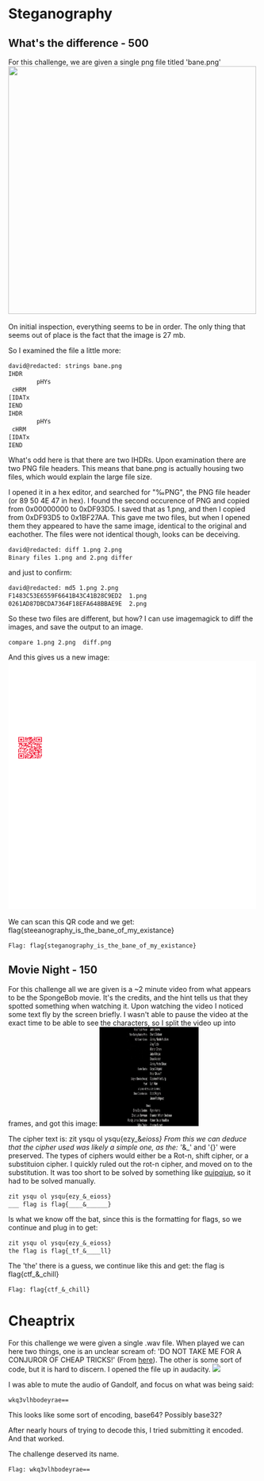 Steganography
===================

What's the difference - 500
----------
For this challenge, we are given a single png file titled 'bane.png' 
<img src="img/bane.png" alt="" width="500" height="500">

On initial inspection, everything seems to be in order. The only thing that seems out of place is the fact that the image is 27 mb.

So I examined the file a little more:

```
david@redacted: strings bane.png
IHDR
        pHYs
 cHRM
[IDATx
IEND
IHDR
        pHYs
 cHRM
[IDATx
IEND
```
What's odd here is that there are two IHDRs. Upon examination there are two PNG file headers. This means that bane.png is actually housing two files, which would explain the large file size. 

I opened it in a hex editor, and searched for "‰PNG", the PNG file header (or 89 50 4E 47 in hex). I found the second occurence of PNG and copied from 0x00000000 to 0xDF93D5. I saved that as 1.png, and then I copied from 0xDF93D5 to 0x1BF27AA. This gave me two files, but when I opened them they appeared to have the same image, identical to the original and eachother. The files were not identical though, looks can be deceiving. 
```
david@redacted: diff 1.png 2.png
Binary files 1.png and 2.png differ
```
and just to confirm:
```
david@redacted: md5 1.png 2.png
F1483C53E6559F6641B43C41B28C9ED2  1.png
0261AD87DBCDA7364F18EFA648BBAE9E  2.png
```
So these two files are different, but how? 
I can use imagemagick to diff the images, and save the output to an image.
```
compare 1.png 2.png  diff.png
```
And this gives us a new image:
<img src="img/diff.png" alt="" width="500" height="500">

We can scan this QR code and we get: flag{steeanography_is_the_bane_of_my_existance}
```
Flag: flag{steganography_is_the_bane_of_my_existance}
```
Movie Night - 150
----------
For this challenge all we are  given is a ~2 minute video from what appears to be the SpongeBob movie. It's the credits, and the hint tells us that they spotted something when watching it. Upon watching the video I noticed some text fly by the screen briefly. I wasn't able to pause the video at the exact time to be able to see the characters, so I split the video up into frames, and got this image:
<img src="img/frame.png" alt="" width="200" height="200">


The cipher text is: zit ysqu ol ysqu{ezy_&_eioss}
From this we can deduce that the cipher used was likely a simple one, as the: '_&_' and '{}' were preserved. 
The types of ciphers would either be a Rot-n, shift cipher, or a substituion cipher. 
I quickly ruled out the rot-n cipher, and moved on to the substitution. It was too short to be solved by something like [quipqiup](http://quipqiup.com), so it had to be solved manually. 
```
zit ysqu ol ysqu{ezy_&_eioss}
___ flag is flag{____&______}
```
Is what we know off the bat, since this is the formatting for flags, so we continue and plug in to get:
```
zit ysqu ol ysqu{ezy_&_eioss}
the flag is flag{_tf_&____ll}
```
The 'the' there is a guess, we continue like this and get:
the flag is flag{ctf_&_chill}

```
Flag: flag{ctf_&_chill}
```
Cheaptrix
===========
For this challenge we were given a single .wav file. When played we can here two things, one is an unclear scream of: 'DO NOT TAKE ME FOR A CONJUROR  OF CHEAP TRICKS!' (From [here](https://www.youtube.com/watch?v=lKaw5SjeHx0)). The other is some sort of code, but it is hard to discern. I opened the file up in audacity. 
![]('/img/aud.png') 

I was able to mute the audio of Gandolf, and focus on what was being said:
```
wkq3vlhbodeyrae==
```

This looks like some sort of encoding, base64? Possibly base32?

After nearly hours of trying to decode this, I tried submitting it encoded. And that worked.

The challenge deserved its name.
```
Flag: wkq3vlhbodeyrae==
```



